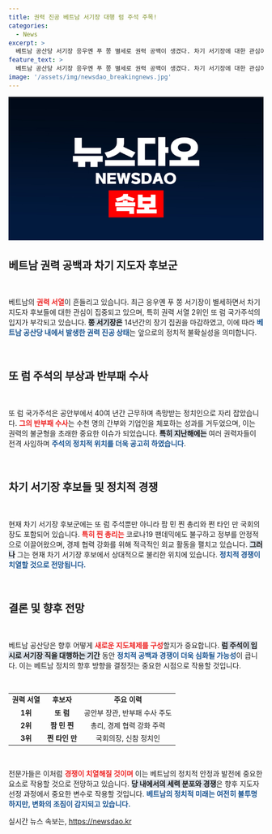 ```yaml
---
title: 권력 진공 베트남 서기장 대행 럼 주석 주목!
categories:
  - News
excerpt: >
  베트남 공산당 서기장 응우옌 푸 쫑 별세로 권력 공백이 생겼다. 차기 서기장에 대한 관심이 집중되는 가운데, 반부패 수사로 경쟁자를 제거한 또 럼 주석이 강력 후보로 떠오르며 정치적 불확실성이 커지고 있다.
feature_text: >
  베트남 공산당 서기장 응우옌 푸 쫑 별세로 권력 공백이 생겼다. 차기 서기장에 대한 관심이 집중되는 가운데, 반부패 수사로 경쟁자를 제거한 또 럼 주석이 강력 후보로 떠오르며 정치적 불확실성이 커지고 있다.
image: '/assets/img/newsdao_breakingnews.jpg'
---
```


<p><img src="/assets/img/newsdao_breakingnews.jpg" alt="implanttips 속보" /></p>

<h2 data-ke-size="size26">베트남 권력 공백과 차기 지도자 후보군</h2>

<p data-ke-size="size16">&nbsp;</p>

<p>베트남의 <b><span style="color: #ee2323;">권력 서열</span></b>이 흔들리고 있습니다. 최근 응우옌 푸 쫑 서기장이 별세하면서 차기 지도자 후보들에 대한 관심이 집중되고 있으며, 특히 권력 서열 2위인 또 럼 국가주석의 입지가 부각되고 있습니다. <b><span style="background-color: #21538527;">쫑 서기장은</span></b> 14년간의 장기 집권을 마감하였고, 이에 따라 <b><span style="color: #1a5490;">베트남 공산당 내에서 발생한 권력 진공 상태</span></b>는 앞으로의 정치적 불확실성을 의미합니다.</p>

<p data-ke-size="size16">&nbsp;</p>

<h2 data-ke-size="size26">또 럼 주석의 부상과 반부패 수사</h2>

<p data-ke-size="size16">&nbsp;</p>

<p>또 럼 국가주석은 공안부에서 40여 년간 근무하며 촉망받는 정치인으로 자리 잡았습니다. <b><span style="color: #ee2323;">그의 반부패 수사</span></b>는 수천 명의 간부와 기업인을 체포하는 성과를 거두었으며, 이는 권력의 불균형을 초래한 중요한 이슈가 되었습니다. <b><span style="background-color: #21538527;">특히 지난해에는</span></b> 여러 권력자들이 전격 사임하며 <b><span style="color: #1a5490;">주석의 정치적 위치를 더욱 공고히 하였습니다</span></b>.</p>

<p data-ke-size="size16">&nbsp;</p>

<h2 data-ke-size="size26">차기 서기장 후보들 및 정치적 경쟁</h2>

<p data-ke-size="size16">&nbsp;</p>

<p>현재 차기 서기장 후보군에는 또 럼 주석뿐만 아니라 팜 민 찐 총리와 쩐 타인 만 국회의장도 포함되어 있습니다. <b><span style="color: #ee2323;">특히 찐 총리는</span></b> 코로나19 팬데믹에도 불구하고 정부를 안정적으로 이끌어왔으며, 경제 협력 강화를 위해 적극적인 외교 활동을 펼치고 있습니다. <b><span style="background-color: #21538527;">그러나</span></b> 그는 현재 차기 서기장 후보에서 상대적으로 불리한 위치에 있습니다. <b><span style="color: #1a5490;">정치적 경쟁이 치열할 것으로 전망됩니다.</span></b></p>

<p data-ke-size="size16">&nbsp;</p>

<h2 data-ke-size="size26">결론 및 향후 전망</h2>

<p data-ke-size="size16">&nbsp;</p>

<p>베트남 공산당은 향후 어떻게 <b><span style="color: #ee2323;">새로운 지도체제를 구성</span></b>할지가 중요합니다. <b><span style="background-color: #21538527;">럼 주석이 임시로 서기장 직을 대행하는 기간</span></b> 동안 <b><span style="color: #1a5490;">정치적 공백과 경쟁이 더욱 심화될 가능성</span></b>이 큽니다. 이는 베트남 정치의 향후 방향을 결정짓는 중요한 시점으로 작용할 것입니다.</p>

<p data-ke-size="size16">&nbsp;</p>

<table style="width: 100%; border-collapse: collapse;">
  <tr>
    <td style="text-align: center; height: 17px;"><b>권력 서열</b></td>
    <td style="text-align: center; height: 17px;"><b>후보자</b></td>
    <td style="text-align: center; height: 17px;"><b>주요 이력</b></td>
  </tr>
  <tr>
    <td style="text-align: center; height: 17px;"><b>1위</b></td>
    <td style="text-align: center; height: 17px;"><b>또 럼</b></td>
    <td style="text-align: center; height: 17px;">공안부 장관, 반부패 수사 주도</td>
  </tr>
  <tr>
    <td style="text-align: center; height: 17px;"><b>2위</b></td>
    <td style="text-align: center; height: 17px;"><b>팜 민 찐</b></td>
    <td style="text-align: center; height: 17px;">총리, 경제 협력 강화 주력</td>
  </tr>
  <tr>
    <td style="text-align: center; height: 17px;"><b>3위</b></td>
    <td style="text-align: center; height: 17px;"><b>쩐 타인 만</b></td>
    <td style="text-align: center; height: 17px;">국회의장, 신참 정치인</td>
  </tr>
</table>

<p data-ke-size="size16">&nbsp;</p>

<p>전문가들은 이처럼 <b><span style="color: #ee2323;">경쟁이 치열해질 것이며</span></b> 이는 베트남의 정치적 안정과 발전에 중요한 요소로 작용할 것으로 전망하고 있습니다. <b><span style="background-color: #21538527;">당 내에서의 세력 분포와 경쟁</span></b>은 향후 지도자 선정 과정에서 중요한 변수로 작용할 것입니다. <b><span style="color: #1a5490;">베트남의 정치적 미래는 여전히 불투명하지만, 변화의 조짐이 감지되고 있습니다.</span></b></p>
실시간 뉴스 속보는, <a href="https://newsdao.kr" rel="dofollow">https://newsdao.kr</a>


